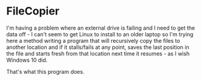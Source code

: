 # FileCopier

I'm having a problem where an external drive is failing and I need to get the data off - I can't seem to get Linux to install to an older laptop so I'm trying here a method writing a program that will recursively copy the files to another location and if it stalls/fails at any point, saves the last position in the file and starts fresh from that location next time it resumes - as I wish Windows 10 did.  

That's what this program does.
